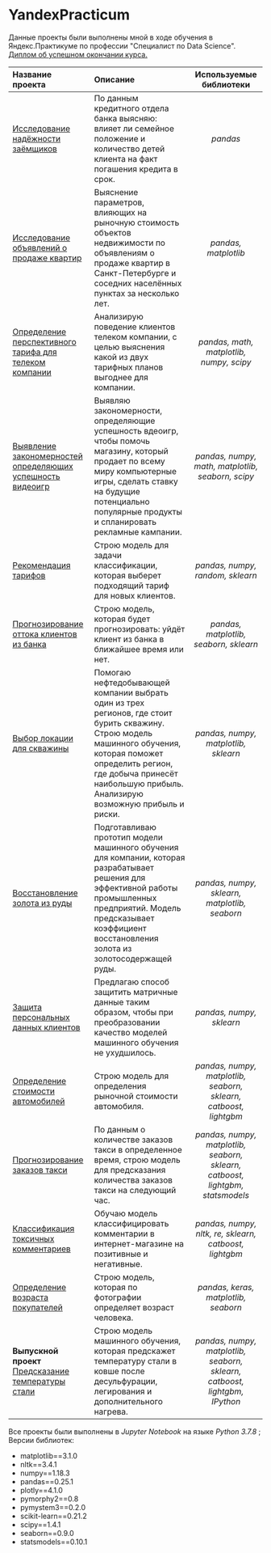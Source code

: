 # YandexPracticum
Данные проекты были выполнены мной в ходе обучения в Яндекс.Практикуме по профессии "Специалист по Data Science".
[Диплом об успешном окончании курса.](https://github.com/BernikovOleg/YandexPracticum/blob/main/yandex_ds_diploma.pdf)


|Название проекта                              |Описание                                                      |Используемые библиотеки     |
|:---------------------------------------------|:-------------------------------------------------------------|:--------------------------:|
|[Исследование надёжности заёмщиков](https://github.com/BernikovOleg/YandexPracticum/tree/main/01%20%D0%98%D1%81%D1%81%D0%BB%D0%B5%D0%B4%D0%BE%D0%B2%D0%B0%D0%BD%D0%B8%D0%B5_%D0%BD%D0%B0%D0%B4%D1%91%D0%B6%D0%BD%D0%BE%D1%81%D1%82%D0%B8_%D0%B7%D0%B0%D1%91%D0%BC%D1%89%D0%B8%D0%BA%D0%BE%D0%B2) | По данным кредитного отдела банка выясняю: влияет ли семейное положение и количество детей клиента на факт погашения кредита в срок. | *pandas*|
|[Исследование объявлений о продаже квартир](https://github.com/BernikovOleg/YandexPracticum/tree/main/02%20%D0%98%D1%81%D1%81%D0%BB%D0%B5%D0%B4%D0%BE%D0%B2%D0%B0%D0%BD%D0%B8%D0%B5_%D0%BE%D0%B1%D1%8A%D1%8F%D0%B2%D0%BB%D0%B5%D0%BD%D0%B8%D0%B9_%D0%BE_%D0%BF%D1%80%D0%BE%D0%B4%D0%B0%D0%B6%D0%B5_%D0%BA%D0%B2%D0%B0%D1%80%D1%82%D0%B8%D1%80)|Выяснение параметров, влияющих на рыночную стоимость объектов недвижимости по объявлениям о продаже квартир в Санкт-Петербурге и соседних населённых пунктах за несколько лет.| *pandas, matplotlib*|
|[Определение перспективного тарифа для телеком компании](https://github.com/BernikovOleg/YandexPracticum/tree/main/03%20%D0%9E%D0%BF%D1%80%D0%B5%D0%B4%D0%B5%D0%BB%D0%B5%D0%BD%D0%B8%D0%B5_%D0%BF%D0%B5%D1%80%D1%81%D0%BF%D0%B5%D0%BA%D1%82%D0%B8%D0%B2%D0%BD%D0%BE%D0%B3%D0%BE_%D1%82%D0%B0%D1%80%D0%B8%D1%84%D0%B0_%D0%B4%D0%BB%D1%8F_%D1%82%D0%B5%D0%BB%D0%B5%D0%BA%D0%BE%D0%BC%20%D0%BA%D0%BE%D0%BC%D0%BF%D0%B0%D0%BD%D0%B8%D0%B8)| Анализирую поведение клиентов телеком компании, с целью выяснения какой из двух тарифных планов выгоднее для компании.| *pandas, math, matplotlib, numpy, scipy*|
|[Выявление закономерностей определяющих успешность видеоигр](https://github.com/BernikovOleg/YandexPracticum/tree/main/04%20%D0%92%D1%8B%D1%8F%D0%B2%D0%BB%D0%B5%D0%BD%D0%B8%D0%B5_%D0%B7%D0%B0%D0%BA%D0%BE%D0%BD%D0%BE%D0%BC%D0%B5%D1%80%D0%BD%D0%BE%D1%81%D1%82%D0%B5%D0%B9_%D0%BE%D0%BF%D1%80%D0%B5%D0%B4%D0%B5%D0%BB%D1%8F%D1%8E%D1%89%D0%B8%D1%85_%D1%83%D1%81%D0%BF%D0%B5%D1%88%D0%BD%D0%BE%D1%81%D1%82%D1%8C_%D0%B2%D0%B8%D0%B4%D0%B5%D0%BE%D0%B8%D0%B3%D1%80)|Выявляю закономерности, определяющие успешность вдеоигр, чтобы помочь магазину, который продает по всему миру компьютерные игры, сделать ставку на будущие потенциально популярные продукты и спланировать рекламные кампании.|*pandas, numpy, math, matplotlib, seaborn, scipy*|
|[Рекомендация тарифов](https://github.com/BernikovOleg/YandexPracticum/tree/main/05%20%D0%A0%D0%B5%D0%BA%D0%BE%D0%BC%D0%B5%D0%BD%D0%B4%D0%B0%D1%86%D0%B8%D1%8F_%D1%82%D0%B0%D1%80%D0%B8%D1%84%D0%BE%D0%B2)|Cтрою модель для задачи классификации, которая выберет подходящий тариф для новых клиентов.|*pandas, numpy, random, sklearn*|
|[Прогнозирование оттока клиентов из банка](https://github.com/BernikovOleg/YandexPracticum/tree/main/06%20%D0%9F%D1%80%D0%BE%D0%B3%D0%BD%D0%BE%D0%B7%D0%B8%D1%80%D0%BE%D0%B2%D0%B0%D0%BD%D0%B8%D0%B5_%D0%BE%D1%82%D1%82%D0%BE%D0%BA%D0%B0%20%D0%BA%D0%BB%D0%B8%D0%B5%D0%BD%D1%82%D0%BE%D0%B2_%D0%B8%D0%B7_%D0%B1%D0%B0%D0%BD%D0%BA%D0%B0)|Строю модель, которая будет прогнозировать: уйдёт клиент из банка в ближайшее время или нет.|*pandas, matplotlib, seaborn, sklearn*|
|[Выбор локации для скважины](https://github.com/BernikovOleg/YandexPracticum/tree/main/07%20%D0%92%D1%8B%D0%B1%D0%BE%D1%80_%D0%BB%D0%BE%D0%BA%D0%B0%D1%86%D0%B8%D0%B8_%D0%B4%D0%BB%D1%8F_%D0%BD%D0%B5%D1%84%D1%82%D1%8F%D0%BD%D0%BE%D0%B9_%D1%81%D0%BA%D0%B2%D0%B0%D0%B6%D0%B8%D0%BD%D1%8B)|Помогаю нефтедобывающей компании выбрать один из трех регионов, где стоит бурить скважину. Строю модель машинного обучения, которая поможет определить регион, где добыча принесёт наибольшую прибыль. Анализирую возможную прибыль и риски.|*pandas, numpy, matplotlib, sklearn*|
|[Восстановление золота из руды](https://github.com/BernikovOleg/YandexPracticum/tree/main/08%20%D0%92%D0%BE%D1%81%D1%81%D1%82%D0%B0%D0%BD%D0%BE%D0%B2%D0%BB%D0%B5%D0%BD%D0%B8%D0%B5_%D0%B7%D0%BE%D0%BB%D0%BE%D1%82%D0%B0_%D0%B8%D0%B7_%D1%80%D1%83%D0%B4%D1%8B)|Подготавливаю прототип модели машинного обучения для компании, которая разрабатывает решения для эффективной работы промышленных предприятий. Модель предсказывает коэффициент восстановления золота из золотосодержащей руды.|*pandas, numpy, sklearn, matplotlib, seaborn*|
|[Защита персональных данных клиентов](https://github.com/BernikovOleg/YandexPracticum/tree/main/09%20%D0%97%D0%B0%D1%89%D0%B8%D1%82%D0%B0_%D0%BF%D0%B5%D1%80%D1%81%D0%BE%D0%BD%D0%B0%D0%BB%D1%8C%D0%BD%D1%8B%D1%85_%D0%B4%D0%B0%D0%BD%D0%BD%D1%8B%D1%85_%D0%BA%D0%BB%D0%B8%D0%B5%D0%BD%D1%82%D0%BE%D0%B2)|Предлагаю способ защитить матричные данные таким образом, чтобы при преобразовании качество моделей машинного обучения не ухудшилось.|*pandas, numpy, sklearn*|
|[Определение стоимости автомобилей](https://github.com/BernikovOleg/YandexPracticum/tree/main/10%20%D0%9E%D0%BF%D1%80%D0%B5%D0%B4%D0%B5%D0%BB%D0%B5%D0%BD%D0%B8%D0%B5_%D1%81%D1%82%D0%BE%D0%B8%D0%BC%D0%BE%D1%81%D1%82%D0%B8_%D0%B0%D0%B2%D1%82%D0%BE%D0%BC%D0%BE%D0%B1%D0%B8%D0%BB%D0%B5%D0%B9)|Строю модель для определения рыночной стоимости автомобиля.|*pandas, numpy, matplotlib, seaborn, sklearn, catboost, lightgbm*|
|[Прогнозирование заказов такси](https://github.com/BernikovOleg/YandexPracticum/tree/main/11%20%D0%9F%D1%80%D0%BE%D0%B3%D0%BD%D0%BE%D0%B7%D0%B8%D1%80%D0%BE%D0%B2%D0%B0%D0%BD%D0%B8%D0%B5_%D0%B7%D0%B0%D0%BA%D0%B0%D0%B7%D0%BE%D0%B2_%D1%82%D0%B0%D0%BA%D1%81%D0%B8)|По данным о количестве заказов такси в определенное время, строю модель для предсказания количества заказов такси на следующий час. |*pandas, numpy, matplotlib, seaborn, sklearn, catboost, lightgbm, statsmodels*|
|[Классификация токсичных комментариев](https://github.com/BernikovOleg/YandexPracticum/tree/main/12%20%D0%9A%D0%BB%D0%B0%D1%81%D1%81%D0%B8%D1%84%D0%B8%D0%BA%D0%B0%D1%86%D0%B8%D1%8F_%D1%82%D0%BE%D0%BA%D1%81%D0%B8%D1%87%D0%BD%D1%8B%D1%85_%D0%BA%D0%BE%D0%BC%D0%BC%D0%B5%D0%BD%D1%82%D0%B0%D1%80%D0%B8%D0%B5%D0%B2)|Обучаю модель классифицировать комментарии в интернет-магазине на позитивные и негативные.|*pandas, numpy, nltk, re, sklearn, catboost, lightgbm*|
|[Определение возраста покупателей](https://github.com/BernikovOleg/YandexPracticum/tree/main/13%20%D0%9E%D0%BF%D1%80%D0%B5%D0%B4%D0%B5%D0%BB%D0%B5%D0%BD%D0%B8%D0%B5_%D0%B2%D0%BE%D0%B7%D1%80%D0%B0%D1%81%D1%82%D0%B0_%D0%BF%D0%BE%D0%BA%D1%83%D0%BF%D0%B0%D1%82%D0%B5%D0%BB%D0%B5%D0%B9)|Строю модель, которая по фотографии определяет возраст человека.|*pandas, keras, matplotlib, seaborn*|
|**Выпускной проект** [Предсказание температуры стали](https://github.com/BernikovOleg/YandexPracticum/tree/main/14%20%D0%92%D1%8B%D0%BF%D1%83%D1%81%D0%BA%D0%BD%D0%BE%D0%B9_%D0%BF%D1%80%D0%BE%D0%B5%D0%BA%D1%82_%D0%9F%D1%80%D0%B5%D0%B4%D1%81%D0%BA%D0%B0%D0%B7%D0%B0%D0%BD%D0%B8%D0%B5_%D1%82%D0%B5%D0%BC%D0%BF%D0%B5%D1%80%D0%B0%D1%82%D1%83%D1%80%D1%8B_%D1%81%D1%82%D0%B0%D0%BB%D0%B8)| Строю модель машинного обучения, которая предскажет температуру стали в ковше после десульфурации, легирования и дополнительного нагрева.|*pandas, numpy, matplotlib, seaborn, sklearn, catboost, lightgbm, IPython*|

Все проекты были выполнены в *Jupyter Notebook* на языке *Python 3.7.8* ; Версии библиотек:
- matplotlib==3.1.0
- nltk==3.4.1
- numpy==1.18.3
- pandas==0.25.1
- plotly==4.1.0
- pymorphy2==0.8
- pymystem3==0.2.0
- scikit-learn==0.21.2
- scipy==1.4.1
- seaborn==0.9.0
- statsmodels==0.10.1

